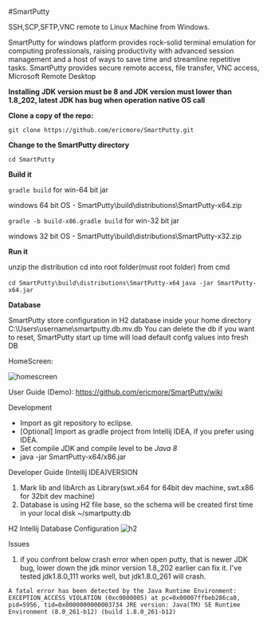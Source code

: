 #SmartPutty

<p>
SSH,SCP,SFTP,VNC remote to Linux Machine from Windows.


SmartPutty for windows platform provides rock-solid terminal emulation for computing professionals, raising productivity with advanced session management and a host of ways to save time and streamline repetitive tasks. SmartPutty provides secure remote access, file transfer, VNC access, Microsoft Remote Desktop
</p>

**Installing**
**JDK version must be 8 and JDK version must lower than 1.8_202, latest JDK has bug when operation native OS call**

**Clone a copy of the repo:**

`git clone https://github.com/ericmore/SmartPutty.git`

**Change to the SmartPutty directory**

`cd SmartPutty`

**Build it**

`gradle build` for win-64 bit jar

windows 64 bit OS -  SmartPutty\build\distributions\SmartPutty-x64.zip 

`gradle -b build-x86.gradle build` for win-32 bit jar

windows 32 bit OS -  SmartPutty\build\distributions\SmartPutty-x32.zip

**Run it**

unzip the distribution cd into root folder(must root folder) from cmd

`cd SmartPutty\build\distributions\SmartPutty-x64`
`java -jar SmartPutty-x64.jar`

**Database**

SmartPutty store configuration in H2 database inside your home directory C:\Users\username\smartputty.db.mv.db
You can delete the db if you want to reset, SmartPutty start up time will load default confg values into fresh DB

HomeScreen:

![homescreen](https://user-images.githubusercontent.com/5425276/95345562-7057b680-08ed-11eb-870f-b72e2c504d0a.jpg)

User Guide (Demo):
https://github.com/ericmore/SmartPutty/wiki

Development

* Import as git repository to eclipse.
* [Optional] Import as gradle project from Intellij IDEA, if you prefer using IDEA.
* Set compile JDK and compile level to be *Java 8*
* java -jar SmartPutty-x64/x86.jar

Developer Guide (Intellij IDEA)VERSION
1. Mark lib and libArch as Library(swt.x64 for 64bit dev machine, swt.x86 for 32bit dev machine)
2. Database is using H2 file base, so the schema will be created first time in your local disk ~/smartputty.db

H2 Intellij Database Configuration
![h2](https://user-images.githubusercontent.com/5425276/95461537-ea994100-09a8-11eb-9e5d-5be10ca94a1a.PNG)

Issues
1.  if you confront below crash error when open putty, that is newer JDK bug, lower down the jdk minor version 1.8_202 earlier can fix it. I've tested jdk1.8.0_111 works well, but jdk1.8.0_261 will crash.
 
 `A fatal error has been detected by the Java Runtime Environment:
 EXCEPTION_ACCESS_VIOLATION (0xc0000005) at pc=0x00007ffbeb286ca0, pid=5956, tid=0x0000000000003734
 JRE version: Java(TM) SE Runtime Environment (8.0_261-b12) (build 1.8.0_261-b12)`
 
